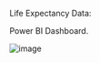 Life Expectancy Data:

Power BI Dashboard.

![image](https://github.com/MaathanMethil/Power_BI/assets/127536836/12475033-44d5-43c9-b5b6-a6f2608b6e9d)

